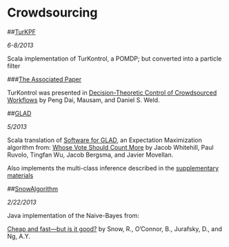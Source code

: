Crowdsourcing
=============

##[TurKPF](https://github.com/ethanp/crowdsourcing/tree/master/TurKPF)

*6-8/2013*

Scala implementation of TurKontrol, a POMDP; but converted into a particle filter

###[The Associated Paper](http://arxiv.org/abs/1404.5078)

TurKontrol was presented in [Decision-Theoretic Control of Crowdsourced Workflows](https://homes.cs.washington.edu/~mausam/papers/aaai10b.pdf)
by Peng Dai, Mausam, and Daniel S. Weld.

##[GLAD](https://github.com/ethanp/crowdsourcing/tree/master/GLAD)

*5/2013*

Scala translation of [Software for GLAD](http://mplab.ucsd.edu/~jake/), an Expectation Maximization algorithm from:
[Whose Vote Should Count More](http://books.nips.cc/papers/files/nips22/NIPS2009_0100.pdf)
by Jacob Whitehill, Paul Ruvolo, Tingfan Wu, Jacob Bergsma, and Javier Movellan.

Also implements the multi-class inference described in the [supplementary materials](http://mplab.ucsd.edu/~jake/supp.pdf)

##[SnowAlgorithm](https://github.com/ethanp/crowdsourcing/tree/master/SnowAlgorithm)

*2/22/2013*

Java implementation of the Naive-Bayes from:

[Cheap and fast—but is it good?](http://www.stanford.edu/~jurafsky/amt.pdf)
by Snow, R., O’Connor, B., Jurafsky, D., and Ng, A.Y.

